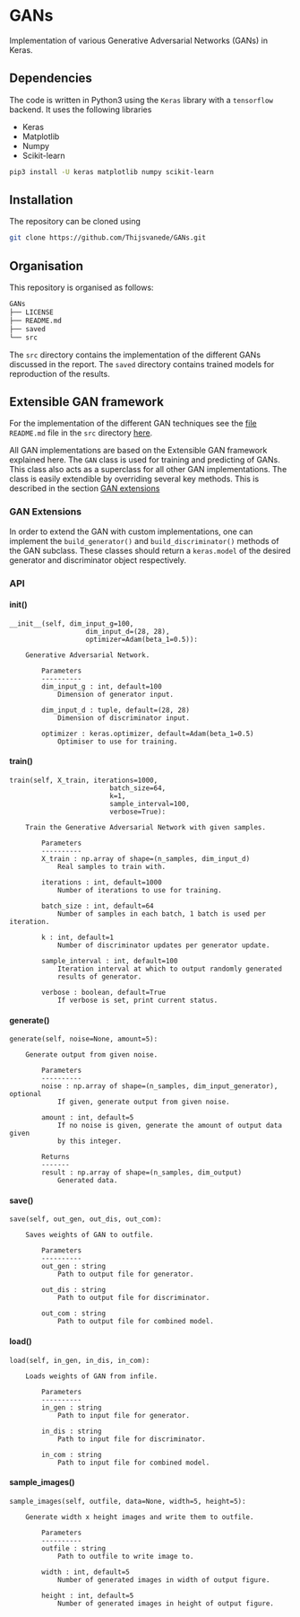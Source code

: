 # GANs
Implementation of various Generative Adversarial Networks (GANs) in Keras.

## Dependencies
The code is written in Python3 using the `Keras` library with a `tensorflow` backend. It uses the following libraries

 * Keras
 * Matplotlib
 * Numpy
 * Scikit-learn
 
```bash
pip3 install -U keras matplotlib numpy scikit-learn
```

## Installation
The repository can be cloned using
```bash
git clone https://github.com/Thijsvanede/GANs.git
```

## Organisation
This repository is organised as follows:
```bash
GANs
├── LICENSE
├── README.md
├── saved
└── src
```

The `src` directory contains the implementation of the different GANs discussed in the report.
The `saved` directory contains trained models for reproduction of the results.

## Extensible GAN framework
For the implementation of the different GAN techniques see the [file](https://github.com/Thijsvanede/GANs/tree/master/src) `README.md` file in the `src` directory [here](https://github.com/Thijsvanede/GANs/tree/master/src).

All GAN implementations are based on the Extensible GAN framework explained here.
The `GAN` class is used for training and predicting of GANs. This class also acts as a superclass for all other GAN implementations. The class is easily extendible by overriding several key methods. This is described in the section [GAN extensions](#gan-extensions)

### GAN Extensions
In order to extend the GAN with custom implementations, one can implement the `build_generator()` and `build_discriminator()` methods of the GAN subclass. These classes should return a `keras.model` of the desired generator and discriminator object respectively.

### API

#### __init__()
```
__init__(self, dim_input_g=100,
                   dim_input_d=(28, 28),
                   optimizer=Adam(beta_1=0.5)):

    Generative Adversarial Network.

        Parameters
        ----------
        dim_input_g : int, default=100
            Dimension of generator input.

        dim_input_d : tuple, default=(28, 28)
            Dimension of discriminator input.

        optimizer : keras.optimizer, default=Adam(beta_1=0.5)
            Optimiser to use for training.
```

#### train()
```
train(self, X_train, iterations=1000,
                         batch_size=64,
                         k=1,
                         sample_interval=100,
                         verbose=True):

    Train the Generative Adversarial Network with given samples.

        Parameters
        ----------
        X_train : np.array of shape=(n_samples, dim_input_d)
            Real samples to train with.

        iterations : int, default=1000
            Number of iterations to use for training.

        batch_size : int, default=64
            Number of samples in each batch, 1 batch is used per iteration.

        k : int, default=1
            Number of discriminator updates per generator update.

        sample_interval : int, default=100
            Iteration interval at which to output randomly generated
            results of generator.

        verbose : boolean, default=True
            If verbose is set, print current status.
```

#### generate()
```
generate(self, noise=None, amount=5):

    Generate output from given noise.

        Parameters
        ----------
        noise : np.array of shape=(n_samples, dim_input_generator), optional
            If given, generate output from given noise.

        amount : int, default=5
            If no noise is given, generate the amount of output data given
            by this integer.

        Returns
        -------
        result : np.array of shape=(n_samples, dim_output)
            Generated data.
```

#### save()
```
save(self, out_gen, out_dis, out_com):

    Saves weights of GAN to outfile.

        Parameters
        ----------
        out_gen : string
            Path to output file for generator.

        out_dis : string
            Path to output file for discriminator.

        out_com : string
            Path to output file for combined model.
```

#### load()
```
load(self, in_gen, in_dis, in_com):

    Loads weights of GAN from infile.

        Parameters
        ----------
        in_gen : string
            Path to input file for generator.

        in_dis : string
            Path to input file for discriminator.

        in_com : string
            Path to input file for combined model.
```

#### sample_images()
```
sample_images(self, outfile, data=None, width=5, height=5):

    Generate width x height images and write them to outfile.

        Parameters
        ----------
        outfile : string
            Path to outfile to write image to.

        width : int, default=5
            Number of generated images in width of output figure.

        height : int, default=5
            Number of generated images in height of output figure.
```
